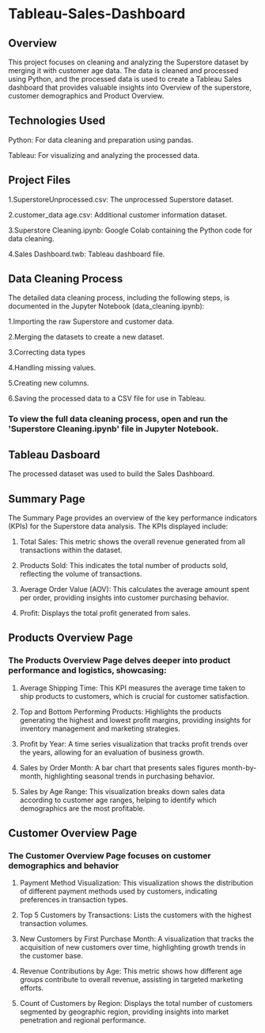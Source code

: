# Tableau-Sales-Dashboard

## Overview


This project focuses on cleaning and analyzing the Superstore dataset by merging it with customer age data. The data is cleaned and processed using Python, and the processed data is used to create a Tableau Sales dashboard that provides valuable insights into Overview of the superstore, customer demographics and Product Overview.


## Technologies Used


Python: For data cleaning and preparation using pandas.

Tableau: For visualizing and analyzing the processed data.



## Project Files



1.SuperstoreUnprocessed.csv: The unprocessed Superstore dataset.

2.customer_data age.csv: Additional customer information dataset.

3.Superstore Cleaning.ipynb: Google Colab containing the Python code for data cleaning.

4.Sales Dashboard.twb: Tableau dashboard file.


## Data Cleaning Process

The detailed data cleaning process, including the following steps, is documented in the Jupyter Notebook (data_cleaning.ipynb):

1.Importing the raw Superstore and customer data.

2.Merging the datasets to create a new dataset.

3.Correcting data types 

4.Handling missing values.

5.Creating new columns.

6.Saving the processed data to a CSV file for use in Tableau.


### To view the full data cleaning process, open and run the 'Superstore Cleaning.ipynb' file in Jupyter Notebook.

## Tableau Dasboard

The processed dataset was used to build the Sales Dashboard.

## Summary Page
The Summary Page provides an overview of the key performance indicators (KPIs) for the Superstore data analysis. The KPIs displayed include:



1. Total Sales: This metric shows the overall revenue generated from all transactions within the dataset.


2. Products Sold: This indicates the total number of products sold, reflecting the volume of transactions.


3. Average Order Value (AOV): This calculates the average amount spent per order, providing insights into customer purchasing behavior.

4. Profit: Displays the total profit generated from sales.


## Products Overview Page


### The Products Overview Page delves deeper into product performance and logistics, showcasing:



1. Average Shipping Time: This KPI measures the average time taken to ship products to customers, which is crucial for customer satisfaction.



2. Top and Bottom Performing Products: Highlights the products generating the highest and lowest profit margins, providing insights for inventory management and marketing strategies.



3. Profit by Year: A time series visualization that tracks profit trends over the years, allowing for an evaluation of business growth.



4. Sales by Order Month: A bar chart that presents sales figures month-by-month, highlighting seasonal trends in purchasing behavior.



5. Sales by Age Range: This visualization breaks down sales data according to customer age ranges, helping to identify which demographics are the most profitable.



## Customer Overview Page


### The Customer Overview Page focuses on customer demographics and behavior




1. Payment Method Visualization: This visualization shows the distribution of different payment methods used by customers, indicating preferences in transaction types.


3. Top 5 Customers by Transactions: Lists the customers with the highest transaction volumes.



4. New Customers by First Purchase Month: A visualization that tracks the acquisition of new customers over time, highlighting growth trends in the customer base.



5. Revenue Contributions by Age: This metric shows how different age groups contribute to overall revenue, assisting in targeted marketing efforts.



6. Count of Customers by Region: Displays the total number of customers segmented by geographic region, providing insights into market penetration and regional performance.




